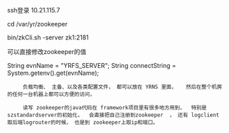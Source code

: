 ssh登录 10.21.115.7

cd /var/yr/zookeeper

bin/zkCli.sh -server zk1:2181

可以直接修改zookeeper的值


 String evnName = "YRFS_SERVER";
        String connectString = System.getenv().get(evnName);


         负载均衡、 主备、以及各类配置文件， 都可以放在 YRNS 里面，   然后在整个机房的任何一台机器上都可以方便的访问， 

         读写 zookeeper的java代码在 framework项目里有很多地方用到，  特别是  szstandardserver的初始化，  会直接把自己注册到zookeeper  ， 还有 logclient 取后端logrouter的时候， 也是到 zookeeper上取ip和端口。

